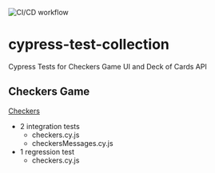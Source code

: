 ![CI/CD workflow](https://github.com/TzolkinB/cypress-test-collection/actions/workflows/cicd.yml/badge.svg)

# cypress-test-collection
Cypress Tests for Checkers Game UI and Deck of Cards API

## Checkers Game
[Checkers](https://www.gamesforthebrain.com/game/checkers/)
- 2 integration tests
  - checkers.cy.js
  - checkersMessages.cy.js
- 1 regression test
  - checkers.cy.js
